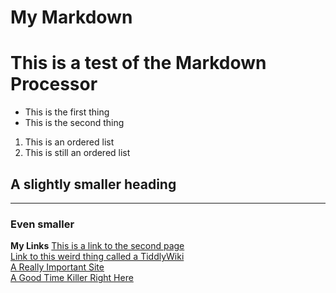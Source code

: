 # My Markdown

# This is a test of the Markdown Processor

-  This is the first thing
-  This is the second thing

1. This is an ordered list
2. This is still an ordered list

## A slightly smaller heading

---

### Even smaller

**My Links**
[This is a link to the second page](mySecondPage.md)  
[Link to this weird thing called a TiddlyWiki](tiddlywiki.md)  
[A Really Important Site](https://www.youtube.com/watch?v=dQw4w9WgXcQ)  
[A Good Time Killer Right Here](https://www.youtube.com/watch?v=1JArN6rag8s)

